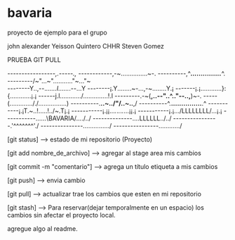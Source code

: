 # bavaria
proyecto de ejemplo para el grupo

john alexander
Yeisson Quintero
CHHR
Steven Gomez

PRUEBA GIT PULL

-----------------_,.-----.,_
------------,-~...............~-.
----------,^___...............___^.
---------/~"...~"..........."~..."~\
--------Y..,--._......I......_.--...Y
--------¡.Y........~-...,-~........Y.¡
-------¡.¡............}:{............¡.¡
------j.l............/..\............!.l
---------.-~(__,..--"..^.."--..,__)~-.
-----(............././..\.\.............)
----------\.____..~..\/"\/..~..____,/
----------^.____...............____.^
-----------¡.¡T.~\..!.....!../~.T¡.¡
-----------¡.¡¡..._._._._._._...¡¡.¡
-----------¡.¡...\/LLLLLLLL\/...¡.¡
-----------\..\....\BAVARIA/..../../
--------------\..\..LLLLLL../../
----------------\.'^^^^^^^'./
---------------\.............../
----------------\............/

[git status] --> estado de mi repositorio (Proyecto)

[git add nombre_de_archivo] --> agregar al stage area mis cambios 

[git commit -m "comentario"] --> agrega un título etiqueta a mis cambios

[git push] --> envia cambio

[git pull] --> actualizar trae los cambios que esten en mi repositorio 

[git stash] --> Para reservar(dejar temporalmente en un espacio) los cambios sin afectar el proyecto local.

agregue algo al readme.